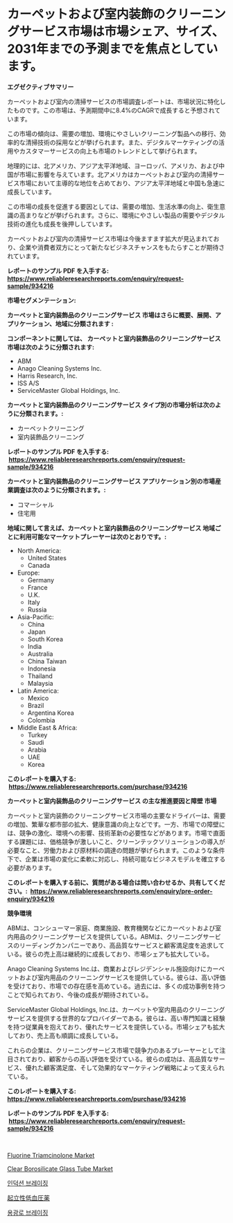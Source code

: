 <p><h1>カーペットおよび室内装飾のクリーニングサービス市場は市場シェア、サイズ、2031年までの予測までを焦点としています。</h1></p><p><strong>エグゼクティブサマリー</strong></p>
<p><p>カーペットおよび室内の清掃サービスの市場調査レポートは、市場状況に特化したものです。この市場は、予測期間中に8.4%のCAGRで成長すると予想されています。</p><p>この市場の傾向は、需要の増加、環境にやさしいクリーニング製品への移行、効率的な清掃技術の採用などが挙げられます。また、デジタルマーケティングの活用やカスタマーサービスの向上も市場のトレンドとして挙げられます。</p><p>地理的には、北アメリカ、アジア太平洋地域、ヨーロッパ、アメリカ、および中国が市場に影響を与えています。北アメリカはカーペットおよび室内の清掃サービス市場において主導的な地位を占めており、アジア太平洋地域と中国も急速に成長しています。</p><p>この市場の成長を促進する要因としては、需要の増加、生活水準の向上、衛生意識の高まりなどが挙げられます。さらに、環境にやさしい製品の需要やデジタル技術の進化も成長を後押ししています。</p><p>カーペットおよび室内の清掃サービス市場は今後ますます拡大が見込まれており、企業や消費者双方にとって新たなビジネスチャンスをもたらすことが期待されています。</p></p>
<p><strong>レポートのサンプル PDF を入手する: <a href="https://www.reliableresearchreports.com/enquiry/request-sample/934216">https://www.reliableresearchreports.com/enquiry/request-sample/934216</a></strong></p>
<p><strong>市場セグメンテーション:</strong></p>
<p><strong> カーペットと室内装飾品のクリーニングサービス 市場はさらに概要、展開、アプリケーション、地域に分類されます :</strong></p>
<p><strong>コンポーネントに関しては、 カーペットと室内装飾品のクリーニングサービス 市場は次のように分類されます: &nbsp;</strong></p>
<p><ul><li>ABM</li><li>Anago Cleaning Systems Inc.</li><li>Harris Research, Inc.</li><li>ISS A/S</li><li>ServiceMaster Global Holdings, Inc.</li></ul></p>
<p><strong> カーペットと室内装飾品のクリーニングサービス タイプ別の市場分析は次のように分類されます。:</strong></p>
<p><ul><li>カーペットクリーニング</li><li>室内装飾品クリーニング</li></ul></p>
<p><strong>レポートのサンプル PDF を入手する: &nbsp;<a href="https://www.reliableresearchreports.com/enquiry/request-sample/934216">https://www.reliableresearchreports.com/enquiry/request-sample/934216</a></strong></p>
<p><strong> カーペットと室内装飾品のクリーニングサービス アプリケーション別の市場産業調査は次のように分類されます。:</strong></p>
<p><ul><li>コマーシャル</li><li>住宅用</li></ul></p>
<p><strong>地域に関して言えば、カーペットと室内装飾品のクリーニングサービス 地域ごとに利用可能なマーケットプレーヤーは次のとおりです。:</strong></p>
<p><ul>
    <li>
        North America:
        <ul>
            <li>United States</li>
            <li>Canada</li>
        </ul>
    </li>
    <li>
        Europe:
        <ul>
            <li>Germany</li>
            <li>France</li>
            <li>U.K.</li>
            <li>Italy</li>
            <li>Russia</li>
        </ul>
    </li>
    <li>
        Asia-Pacific:
        <ul>
            <li>China</li>
            <li>Japan</li>
            <li>South Korea</li>
            <li>India</li>
            <li>Australia</li>
            <li>China Taiwan</li>
            <li>Indonesia</li>
            <li>Thailand</li>
            <li>Malaysia</li>
        </ul>
    </li>
    <li>
        Latin America:
        <ul>
            <li>Mexico</li>
            <li>Brazil</li>
            <li>Argentina Korea</li>
            <li>Colombia</li>
        </ul>
    </li>
    <li>
        Middle East & Africa:
        <ul>
            <li>Turkey</li>
            <li>Saudi</li>
            <li>Arabia</li>
            <li>UAE</li>
            <li>Korea</li>
        </ul>
    </li>
    </ul></p>
<p><strong>このレポートを購入する: &nbsp;<a href="https://www.reliableresearchreports.com/purchase/934216">https://www.reliableresearchreports.com/purchase/934216</a></strong></p>
<p><strong>カーペットと室内装飾品のクリーニングサービス の主な推進要因と障壁 市場</strong></p>
<p><p>カーペットと室内装飾のクリーニングサービス市場の主要なドライバーは、需要の増加、繁華な都市部の拡大、健康意識の向上などです。一方、市場での障壁には、競争の激化、環境への影響、技術革新の必要性などがあります。市場で直面する課題には、価格競争が激しいこと、クリーンテックソリューションの導入が必要なこと、労働力および原材料の調達の問題が挙げられます。このような条件下で、企業は市場の変化に柔軟に対応し、持続可能なビジネスモデルを確立する必要があります。</p></p>
<p><strong>このレポートを購入する前に、質問がある場合は問い合わせるか、共有してください。:&nbsp; <a href="https://www.reliableresearchreports.com/enquiry/pre-order-enquiry/934216">https://www.reliableresearchreports.com/enquiry/pre-order-enquiry/934216</a></strong></p>
<p><strong>競争環境</strong></p>
<p><p>ABMは、コンシューマー家庭、商業施設、教育機関などにカーペットおよび室内用品のクリーニングサービスを提供している。ABMは、クリーニングサービスのリーディングカンパニーであり、高品質なサービスと顧客満足度を追求している。彼らの売上高は継続的に成長しており、市場シェアも拡大している。</p><p>Anago Cleaning Systems Inc.は、商業およびレジデンシャル施設向けにカーペットおよび室内用品のクリーニングサービスを提供している。彼らは、高い評価を受けており、市場での存在感を高めている。過去には、多くの成功事例を持つことで知られており、今後の成長が期待されている。</p><p>ServiceMaster Global Holdings, Inc.は、カーペットや室内用品のクリーニングサービスを提供する世界的なプロバイダーである。彼らは、高い専門知識と経験を持つ従業員を抱えており、優れたサービスを提供している。市場シェアも拡大しており、売上高も順調に成長している。</p><p>これらの企業は、クリーニングサービス市場で競争力のあるプレーヤーとして注目されており、顧客からの高い評価を受けている。彼らの成功は、高品質なサービス、優れた顧客満足度、そして効果的なマーケティング戦略によって支えられている。</p></p>
<p><strong>このレポートを購入する: &nbsp; <a href="https://www.reliableresearchreports.com/purchase/934216">https://www.reliableresearchreports.com/purchase/934216</a></strong></p>
<p><strong>レポートのサンプル PDF を入手する: &nbsp;<a href="https://www.reliableresearchreports.com/enquiry/request-sample/934216">https://www.reliableresearchreports.com/enquiry/request-sample/934216</a></strong><strong></strong></p>
<p>&nbsp;</p>
<p><p><a href="https://issuu.com/reportprime-2/docs/fluorine-triamcinolone-market-size-2030.pptx">Fluorine Triamcinolone Market</a></p><p><a href="https://military-diascia-e68.notion.site/Clear-Borosilicate-Glass-Tube-Market-Centers-on-Aspects-such-as-Market-Growth-Market-Share-Market--c1ab5d16241d408b8821838aa1567106">Clear Borosilicate Glass Tube Market</a></p><p><a href="https://github.com/vs10l4sfg5c/Market-Research-Report-List-1/blob/main/1488311184401.md">인덕션 브레이징</a></p><p><a href="https://github.com/zekaoe592392/Market-Research-Report-List-1/blob/main/5580422184375.md">起立性低血圧薬</a></p><p><a href="https://github.com/crfsywufhm81415/Market-Research-Report-List-1/blob/main/6287770184400.md">용광로 브레이징</a></p></p>